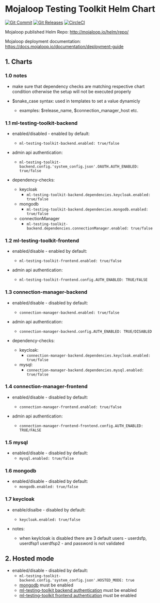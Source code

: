 # Mojaloop Testing Toolkit Helm Chart
[![Git Commit](https://img.shields.io/github/last-commit/mojaloop/helm.svg?style=flat)](https://github.com/mojaloop/helm/commits/master)
[![Git Releases](https://img.shields.io/github/release/mojaloop/helm.svg?style=flat)](https://github.com/mojaloop/helm/releases)
[![CircleCI](https://circleci.com/gh/mojaloop/helm.svg?style=svg)](https://circleci.com/gh/mojaloop/helm)

Mojaloop published Helm Repo: http://mojaloop.io/helm/repo/

Mojaloop deployment documentation: https://docs.mojaloop.io/documentation/deployment-guide

## 1. Charts

### 1.0 notes

- make sure that dependency checks are matching respective chart condition otherwise the setup will not be executed properly

- $snake_case syntax: used in templates to set a value dynamicly
    - examples: $release_name, $connection_manager_host etc.

### 1.1 ml-testing-toolkit-backend

- enabled/disabled - enabled by default:
    - `ml-testing-toolkit-backend.enabled: true/false`

- admin api authentication:
    - `ml-testing-toolkit-backend.config.'system_config.json'.OAUTH.AUTH_ENABLED: true/false`

- dependency-checks:
    - keycloak
        - `ml-testing-toolkit-backend.dependencies.keycloak.enabled: true/false`
    - mongodb
        - `ml-testing-toolkit-backend.dependencies.mongodb.enabled: true/false`
    - connectionManager
        - `ml-testing-toolkit-backend.dependencies.connectionManager.enabled: true/false`

### 1.2 ml-testing-toolkit-frontend

- enabled/disable - enabled by default:
    - `ml-testing-toolkit-frontend.enabled: true/false`

- admin api authentication:
    - `ml-testing-toolkit-frontend.config.AUTH_ENABLED: TRUE/FALSE`

### 1.3 connection-manager-backend

- enabled/disable - disabled by default:
    - `connection-manager-backend.enabled: true/false`

- admin api authentication:
    - `connection-manager-backend.config.AUTH_ENABLED: TRUE/DISABLED`

- dependency-checks:
    - keycloak:
        - `connection-manager-backend.dependencies.keycloak.enabled: true/false`
    - mysql:
        - `connection-manager-backend.dependencies.mysql.enabled: true/false`

### 1.4 connection-manager-frontend

- enabled/disable - disabled by default:
    - `connection-manager-frontend.enabled: true/false`

- admin api authentication:
    - `connection-manager-frontend-frontend.config.AUTH_ENABLED: TRUE/FALSE`

### 1.5 mysql

- enabled/disable - disabled by default:
    - `mysql.enabled: true/false`

### 1.6 mongodb

- enabled/disable - disabled by default:
    - `mongodb.enabled: true/false`

### 1.7 keycloak

- enable/disalbe - disabled by default:
    - `keycloak.enabled: true/false`

- notes:
    - when keylcloak is disabled there are 3 default users - userdsfp, userdfsp1 userdfsp2 - and password is not validated

## 2. Hosted mode

- enabled/disable - disabled by default:
    - `ml-testing-toolkit-backend.config.'system_config.json'.HOSTED_MODE: true`
    - [mongodb](#16-mongodb) must be enabled
    - [ml-testing-toolkit backend authentication](#11-ml-testing-toolkit-backend) must be enabled
    - [ml-testing-toolkit frontend authentication](#12-ml-testing-toolkit-frontend) must be enabled
